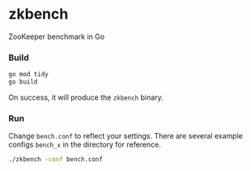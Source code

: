 # zkbench

ZooKeeper benchmark in Go

### Build

```bash
go mod tidy
go build
```

On success, it will produce the `zkbench` binary.

### Run

Change `bench.conf` to reflect your settings. There are several
example configs `bench_x` in the directory for reference.

```bash
./zkbench -conf bench.conf
```
